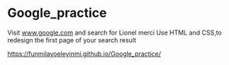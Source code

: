 # Google_practice
Visit www.google.com and search for Lionel merci
Use HTML and CSS,to redesign  the first page of your search result


https://funmilayoeleyinmi.github.io/Google_practice/
